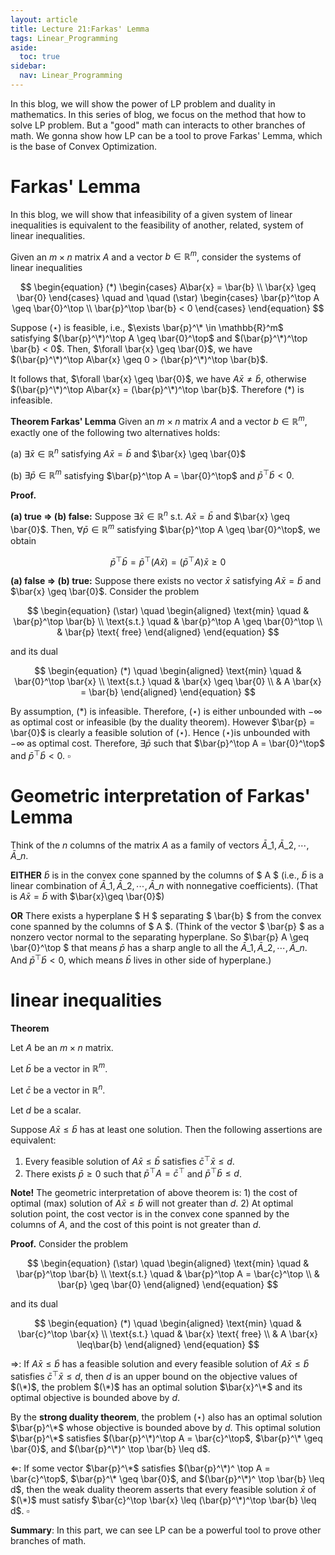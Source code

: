 ```yaml
---
layout: article
title: Lecture 21:Farkas' Lemma
tags: Linear_Programming
aside:
  toc: true
sidebar:
  nav: Linear_Programming
---
```


In this blog, we will show the power of LP problem and duality in mathematics. In this series of blog, we focus on the method that how to solve LP problem. But a "good" math can interacts to other branches of math. We gonna show how LP can be a tool to prove Farkas' Lemma, which is the base of Convex Optimization. 

<!--more-->

# Farkas' Lemma

In this blog, we will show that infeasibility of a given system of linear inequalities is equivalent to the feasibility of another, related, system of linear inequalities.

Given an $m \times n$ matrix $A$ and a vector $b \in \mathbb{R}^m$, consider the systems of linear inequalities

$$
\begin{equation}
(*)
\begin{cases}
A\bar{x} = \bar{b} \\
\bar{x} \geq \bar{0}
\end{cases}
\quad and \quad
(\star)
\begin{cases}
\bar{p}^\top A \geq \bar{0}^\top \\
\bar{p}^\top \bar{b} < 0
\end{cases}
\end{equation}
$$

Suppose ($\star$) is feasible, i.e., $\exists \bar{p}^\* \in \mathbb{R}^m$ satisfying $(\bar{p}^\*)^\top A \geq \bar{0}^\top$ and $(\bar{p}^\*)^\top \bar{b} < 0$. Then, $\forall \bar{x} \geq \bar{0}$, we have $(\bar{p}^\*)^\top A\bar{x} \geq 0 > (\bar{p}^\*)^\top \bar{b}$.

It follows that, $\forall \bar{x} \geq \bar{0}$, we have $A\bar{x} \neq \bar{b}$, otherwise $(\bar{p}^\*)^\top A\bar{x} = (\bar{p}^\*)^\top \bar{b}$. Therefore ($*$) is infeasible.

**Theorem Farkas' Lemma** Given an $m \times n$ matrix $A$ and a vector $b \in \mathbb{R}^m$, exactly one of the following two alternatives holds:

(a) $\exists \bar{x} \in \mathbb{R}^n$ satisfying $A\bar{x} = \bar{b}$ and $\bar{x} \geq \bar{0}$

(b) $\exists \bar{p} \in \mathbb{R}^m$ satisfying $\bar{p}^\top A = \bar{0}^\top$ and $\bar{p}^\top \bar{b} < 0$.

**Proof.**

**(a) true ⇒ (b) false:**
Suppose $\exists \bar{x} \in \mathbb{R}^n$ s.t. $A\bar{x} = \bar{b}$ and $\bar{x} \geq \bar{0}$. Then, $\forall \bar{p} \in \mathbb{R}^m$ satisfying $\bar{p}^\top A \geq \bar{0}^\top$, we obtain 

$$
\bar{p}^\top \bar{b} = \bar{p}^\top (A\bar{x}) = (\bar{p}^\top A)\bar{x} \geq 0
$$

**(a) false ⇒ (b) true:** Suppose there exists no vector $\bar{x}$ satisfying $A\bar{x} = \bar{b}$ and $\bar{x} \geq \bar{0}$.
Consider the problem 

$$
\begin{equation}
(\star) \quad
\begin{aligned}
\text{min} \quad & \bar{p}^\top \bar{b} \\
\text{s.t.} \quad & \bar{p}^\top A \geq \bar{0}^\top \\
& \bar{p} \text{ free}
\end{aligned}
\end{equation}
$$

and its dual 

$$
\begin{equation}
(*) \quad
\begin{aligned}
\text{min} \quad & \bar{0}^\top \bar{x} \\
\text{s.t.} \quad & \bar{x} \geq \bar{0} \\
& A \bar{x} = \bar{b}
\end{aligned}
\end{equation}
$$

By assumption, $(*)$ is infeasible. Therefore, $(\star)$ is either unbounded with $-\infty$ as optimal cost or infeasible (by the duality theorem). 
However $\bar{p} = \bar{0}$ is clearly a feasible solution of $(\star)$. Hence $(\star)$is unbounded with $-\infty$ as optimal cost. Therefore, $\exists \bar{p}$ such that $\bar{p}^\top A = \bar{0}^\top$ and $\bar{p}^\top \bar{b} < 0$. $\square$

# Geometric interpretation of Farkas' Lemma

Think of the $n$ columns of the matrix $A$ as a family of vectors $\bar{A}\_1, \bar{A}\_2, \cdots , \bar{A}\_n$.



**EITHER** $\bar{b}$ is in the convex cone spanned by the columns of $ A $ (i.e., $\bar{b}$ is a linear combination of $\bar{A}\_1, \bar{A}\_2, \cdots , \bar{A}\_n$ with nonnegative coefficients). (That is $A\bar{x}=\bar{b}$ with $\bar{x}\geq \bar{0}$)



**OR** There exists a hyperplane $ H $ separating $ \bar{b} $ from the convex cone spanned by the columns of $ A $. (Think of the vector $ \bar{p} $ as a nonzero vector normal to the separating hyperplane. So $\bar{p} A \geq \bar{0}^\top $ that means $\bar{p}$ has a sharp angle to all the $\bar{A}\_1, \bar{A}\_2, \cdots , \bar{A}\_n$. And $\bar{p}^\top \bar{b} < 0$, which means $\bar{b}$ lives in other side of hyperplane.)



# linear inequalities

**Theorem**

Let $A$ be an $m \times n$ matrix.

Let $\bar{b}$ be a vector in $\mathbb{R}^m$.

Let $\bar{c}$ be a vector in $\mathbb{R}^n$.

Let $d$ be a scalar.

Suppose $A\bar{x} \leq \bar{b}$ has at least one solution. Then the following assertions are equivalent:

1. Every feasible solution of $A\bar{x} \leq \bar{b}$ satisfies $\bar{c}^\top \bar{x} \leq d$.
2. There exists $\bar{p} \geq 0$ such that $\bar{p}^\top A = \bar{c}^\top$ and $\bar{p}^\top \bar{b} \leq d$.



**Note!** The geometric interpretation of above theorem is: 1) the cost of optimal (max) solution of $A\bar{x} \leq \bar{b}$ will not greater than $d$. 2) At optimal solution point, the cost vector is in the convex cone spanned by the columns of $A$, and the cost of this point is not greater than $d$. 



**Proof.** Consider the problem

$$
\begin{equation}
(\star) \quad
\begin{aligned}
\text{min} \quad & \bar{p}^\top \bar{b} \\
\text{s.t.} \quad & \bar{p}^\top A = \bar{c}^\top \\
& \bar{p} \geq \bar{0}
\end{aligned}
\end{equation}
$$

and its dual 

$$
\begin{equation}
(*) \quad
\begin{aligned}
\text{min} \quad & \bar{c}^\top \bar{x} \\
\text{s.t.} \quad & \bar{x} \text{ free} \\
& A \bar{x} \leq\bar{b}
\end{aligned}
\end{equation}
$$

$\Rightarrow$: If $A\bar{x} \leq \bar{b}$ has a feasible solution and every feasible solution of $A\bar{x} \leq \bar{b}$ satisfies $\bar{c}^\top \bar{x} \leq d$, then $d$ is an upper bound on the objective values of $(\*)$, the problem $(\*)$ has an optimal solution $\bar{x}^\*$ and its optimal objective is bounded above by $d$.

By the **strong duality theorem**, the problem $(\star)$ also has an optimal solution $\bar{p}^\*$ whose objective is bounded above by $d$. This optimal solution $\bar{p}^\*$ satisfies $(\bar{p}^\*)^\top A = \bar{c}^\top$, $\bar{p}^\* \geq \bar{0}$, and $(\bar{p}^\*)^ \top \bar{b} \leq d$.



$\Leftarrow$: If some vector $\bar{p}^\*$ satisfies $(\bar{p}^\*)^ \top A = \bar{c}^\top$, $\bar{p}^\* \geq \bar{0}$, and $(\bar{p}^\*)^ \top \bar{b} \leq d$, then the weak duality theorem asserts that every feasible solution $\bar{x}$ of $(\*)$ must satisfy $\bar{c}^\top \bar{x} \leq (\bar{p}^\*)^\top \bar{b} \leq d$. $\square$



**Summary**: In this part, we can see LP can be a powerful tool to prove other branches of math. 